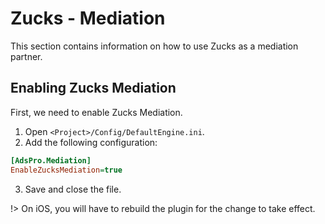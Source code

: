 # Zucks - Mediation
This section contains information on how to use Zucks as a mediation partner.

## Enabling Zucks Mediation
First, we need to enable Zucks Mediation. 
1. Open `<Project>/Config/DefaultEngine.ini`.
2. Add the following configuration:
```ini
[AdsPro.Mediation]
EnableZucksMediation=true
```
3. Save and close the file.

!> On iOS, you will have to rebuild the plugin for the change to take effect.


